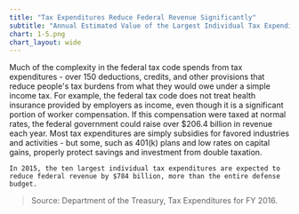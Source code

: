 ```yaml
---
title: "Tax Expenditures Reduce Federal Revenue Significantly"
subtitle: "Annual Estimated Value of the Largest Individual Tax Expenditures, Billions of Dollars, 2015"
chart: 1-5.png
chart_layout: wide
---
```

Much of the complexity in the federal tax code spends from tax expenditures - over 150 deductions, credits, and other provisions that reduce people's tax burdens from what they would owe under a simple income tax. For example, the federal tax code does not treat health insurance provided by employers as income, even though it is a significant portion of worker compensation. If this compensation were taxed at normal rates, the federal government could raise over $206.4 billion in revenue each year. Most tax expenditures are simply subsidies for favored industries and activities - but some, such as 401(k) plans and low rates on capital gains, properly protect savings and investment from double taxation.

```
In 2015, the ten largest individual tax expenditures are expected to reduce federal revenue by $784 billion, more than the entire defense budget.
```

> Source: Department of the Treasury, Tax Expenditures for FY 2016.
